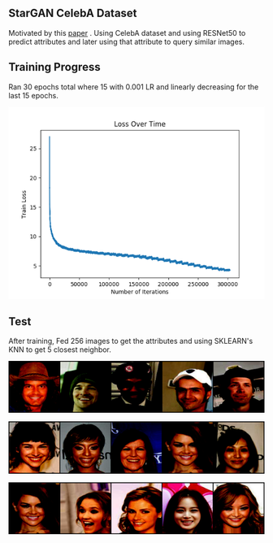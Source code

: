 
## StarGAN CelebA Dataset

Motivated by this [paper](https://arxiv.org/pdf/1511.02251.pdf) . Using CelebA dataset and using RESNet50 to predict attributes and later using that attribute to query similar images. 


## Training Progress

Ran 30 epochs total where 15 with 0.001 LR and linearly decreasing for the last 15 epochs.

![plot](Train_Loss.png)

## Test

After training, Fed 256 images to get the attributes and using SKLEARN's KNN to get 5 closest neighbor. 


![test_image1](img/Example_0.png)

![test_image2](img/Example_1.png)

![test_image3](img/Example_2.png)

